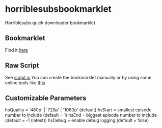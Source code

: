 # horriblesubsbookmarklet
Horriblesubs quick downloader bookmarklet

## Bookmarklet
Find it [here](https://the-codinator.github.io/horriblesubsbookmarklet/index.html)

## Raw Script
See [script.js](script.js)
You can create the bookmarklet manually or by using some online tools like [this](https://mrcoles.com/bookmarklet/)

## Customizable Parameters
hsQuality = '480p' | '720p' | '1080p' (default)
hsStart = smallest episode number to include (default = 1)
hsEnd = biggest episode number to include (default = -1 (latest))
hsDebug = enable debug logging (default = false)
